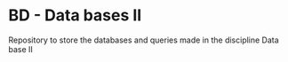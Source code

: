 # BD - Data bases II
Repository to store the databases and queries made in the discipline Data base II
